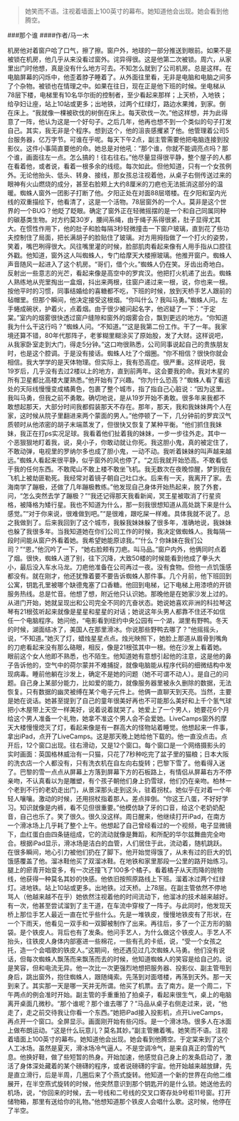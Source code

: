 > 她笑而不语。注视着墙面上100英寸的幕布。她知道他会出现。她会看到他腾空。

###那个谁
####作者/马一木

机房他对着窗户哈了口气，擦了擦。窗户外，地球的一部分推送到眼前。如果不是被锁在机房，他几乎从来没看过窗外。诧异得很。这是他第二次被锁。周六，从家里出门时他想，真是没有什么地方可去。不知怎么就到了公司机房。总是这样。在电脑屏幕的闪烁中，他歪着脖子睡着了。从外面往里看，无非是电脑和电脑之间多了个杂物。被锁也在情理之中。如果在往日，现在正是他下班的时候。坐电梯从78层下楼，电梯里有10名华尔街的控制者，至少看起来那样；上天桥，入地铁；给孕妇让座，站上10站或更多；出地铁，过两个红绿灯，路边水果摊，到家。倒在床上。“我就像一棵被砍伐的树倒在床上。每天砍伐一次。”他这样想，并为此得意了一阵，他认为这是一个好句子。之后几年，他再也想不到一个类似的句子打发自己。其实，我无非是个程序。想到这个，他的沮丧感攫紧了他。他管理着公司5台服务器，亿万字节。可谁在乎呢。每天下午2点，副主管需要他把电脑连接到投影仪。这件小事简直要他的命。她总是对他吼：“那个谁，你就不能调亮点吗？那个谁，画面往左一点。怎么搞的！往右往右。”他尽量显得很平静，整个屋子的人都在看着他，或者说，看着一根多余的线缆。每次如此。但他知道，只有一个女孩例外。无论他抬头、低头、转身、接线，那女孩总注视着他，从桌子右侧传送过来的眼神有火山燃烧的成分，甚至右脸颊上大约8厘米的刀疤也无法抵消这部分的温暖。蜘蛛人窗外一团影子打断了他。夕阳正处在对面88层塔楼。在夕阳和室内光线的双重描绘下，他看清了，这是一个活物。78层窗外的一个人。莫非是这个世界的一个BUG？他眨了眨眼。确定了窗外正在轻微摇摆的是一个和自己同属同种的碳基类生物。对方约莫30岁，腰间系绳，由于绳子系得很紧，肚子显得尤其大。在惯性作用下，他的肚子和脸每隔3秒轻微撞击一下窗户玻璃，直到花了些功夫控制住了局面，把长满胡子的脸贴住了玻璃。对方用拇指做了一个打火的姿势，笑着，嘴巴咧得很大。风往嘴里灌的时候，脸部肌肉看起来像有人用手指从口腔往外戳。他知道，窗外这人叫蜘蛛人，专门给摩天大楼擦玻璃。他推开窗户。蜘蛛人声音随风一起进入了这个机房。“哥们，借个火。”蜘蛛人仍在笑。牙齿出奇地白。反射出一些意志的光芒，看起来像是高空中的罗宾汉。他把打火机递了出去。蜘蛛人熟练地从兜里掏出一盒烟，抖出来两根，往窗户递过来一根，说，你也来一根。按他平时的习惯，同事结婚给的喜糖都不吃，下班的时候，放到天桥手艺人跟前的毡帽里。但那个瞬间，他决定接受这根烟。“你叫什么？我叫马勇。”蜘蛛人问。左手蜷成碗状，护着火，点着烟。由于很少被问起名字，他迟疑了一下：“于定棠。”室内的烟雾很快透过窗户缝隙和窗外的烟雾会合，飘到更远的地方。“你知道我为什么干这行吗？”蜘蛛人问。“不知道。”“这是我第二份工作。干了一年。我家境还算不错，80年代那阵子，老爹糊里糊涂买了原始股，发了大财。这样说吧，从我家卧室走到大门，得走5分钟。”这口吻很熟悉，公司同事说起自己的贵族朋友时，也是这个腔调。于是没有接话。蜘蛛人吐了个烟圈。“你不相信？很快你就会相信。我大学学的是天体物理。但实际上，我有恐高症。很严重。这样说吧，我19岁后，几乎没有去过2楼以上的地方，直到前两年。这会要我的命。我对木星的所有卫星都比高楼大厦熟悉。”他开始有了兴趣。“你为什么恐高？”蜘蛛人看了看远处的天际线慢慢变成橘黄色，包裹了整个城市，指了指自己心脏说：“因为这里。我叫马勇，但我之前不勇敢。确切地说，是从19岁开始不勇敢。很多年来我都不敢想起那天，大部分时间我都假装那天不存在。那年，那天，我和我妹妹两个人在家，这时候从院子里翻进来两个蒙面的男人。”他停顿了一下，几分钟前的罗宾汉气质顿时从他浓密的胡子末端蒸发了，但很快又恢复了某种平衡。“他们抓住我妹妹，我正在打ps实况足球。我看着他们扯着我的妹妹，一步一步往外走。其中一个恶狠狠地盯着我，说，臭小子，你敢动就让你死。我这胆小鬼，真的被定住了，不敢动弹，电视里的罗纳尔多也成了胆小鬼，一动不动。我听着妹妹的叫声越来越远。”蜘蛛人看起来很平静，似乎窗外的风也停了。“之后我就开始恐高。不敢看低于我的任何东西。不敢爬山不敢上楼不敢坐飞机。我无数次在夜晚惊醒，梦到我在飞机上被劫匪勒死。我经常对着镜子朝自己吐口水。后来有一天，我离开了家。去海南学了蹦极，还做了几年蹦极教练。”他发现自己身体开始热起来，脱了外套，问，“怎么突然去学了蹦极？”“我还记得那天我看新闻，冥王星被取消了行星资格，被降格为矮行星。我也不知道为什么，那一刻我很想知道从高处跳下来是什么感觉。”“对于你来说，很难做到吧。”“是很难，跟吃屎一样难。具体我就不说了。总之我做到了。后来我回到了这个城市，我躲我妹妹躲了很多年，准确地说，我妹妹也躲了我很多年。当我知道她在你们公司工作的时候，我决定做蜘蛛人。我每隔一段时间能从窗户外看着她。我希望她能原谅我。”“什么？你妹妹在我们公司？”“恩，”他沉吟了一下，“她右脸颊有刀疤。叫马品。”窗户内外，他俩同时点着了烟。很快，蜘蛛人道了别，往下沉降，大致50楼的时候能看到他成了拳头大小，最后没入车水马龙。刀疤他准备在公司再过一夜。没有食物。但他一点饥饿感都没有。就在刚才，他还犹豫着要不要告诉蜘蛛人那件事。几个月前，他下班回到公寓，钥匙孔里被哪个缺德鬼塞了口香糖。他回到电梯，记下电梯上用漆喷的开锁服务热线。总是忙音。他想了想，附近他只认识她。那晚他是在她家沙发上过的。从进门开始，她就呈现出和公司完全不同的亢奋状态。她说她喜欢非洲的科拉琴这琴有21根弦听起来就像是星星和星星的对话；她说这年头男人都靠不住还不如信任一个电脑程序。她问他，“电影看到纽约中央公园有一个湖，湖里有野鸭。冬天的时候，湖面结冰了，美国人在那里滑冰。你说那些野鸭去哪了？”他摇摇头，说，“不知道。”她灭了灯，蜡烛星星点点。烛光映照下，她脸上那道从眉骨到嘴角的刀疤看起来没有那么硌眼，相反，像是21根弦其中一根。他在沙发上看着她。眼前这个女人他即不熟悉，也不陌生。他知道她有意想引起他的注意，这是他的鼻子告诉他的，空气中的荷尔蒙并不难捕捉，就像电脑能从程序代码的细微结构中发现病毒。睡前他躺在沙发上，确定不是她的问题（她不可谓不动人）。是自己的问题。自己身上某部分能力，比如爱的能力，就像服务器里被永久删除的数据，无法恢复。只有数据的幽灵被缚在某个电子元件上。他俩一直聊天到天亮。当然，主要是她在说话。她甚至提到了自己的童年很美好再也不可能那么美好和上千个氢气球把小木屋带上天空一样美好，说着说着就哭了。她爱上了一个男人，她要花6个月给这个男人准备一个礼物，她拿不准这个男人会不会爱她。LiveCamps窗外的摩天大楼慢慢熄灭了灯，看起来像是有一群高大的怪物站着睡觉。他想起来一件事，拿出iPad，点开了LiveCamps。这是那天晚上她给他下载的。他一直没点击。点开后，12个窗口出现。往右滑动，又是12个窗口。每个窗口是一个网络摄影头的实时画面：英国格林威治有一只猫，只花了7秒种吃完了盆子里的猫粮；日本大阪的洗衣店一个人都没有，只有洗衣机在自左向右旋转；巴黎下雪了。他看得入迷了。巴黎的雪一点点从屏幕上方落到屏幕下方的石板路上，有情侣从屏幕右方不停亲吻，不认真看以为是雕塑，有个孩子朝他们身上扔雪球，他们仍在亲吻。柏林一个老到不行的老奶走出门，从景深那头走到这头，驻着拐杖。她似乎在对着一个年轻人嚷嚷。激动的时候，还用拐杖指着那人。差点摔倒。“你这王八蛋，不好好学习。知识就像是内裤，看不见但很重要。”他模仿缺了牙的口音，给这个老奶奶配音，自己也乐了。笑了很久。很久没这样。周日醒来，他继续打开iPad，在南方一个滑冰场上几乎耗了整个上午。他想起了自己曾经看过的一个视频，电子显微镜下，血红蛋白由四条链组成，它的流动就像是舞蹈，和所配的华尔兹舞曲完全吻合。根据iPad显示，滑冰场是洁白的血管，人们居住于此，流动着，随机跳跃。在很多瞬间，地心引力被他们扔在了脚下。他开始觉得饿了，从未有过的巨大的饥饿感覆盖了他。溜冰鞋他买了双溜冰鞋。在地铁和家里那段一公里的路开始练习。腿上的瘀青开始变多，有一次还撞飞了100多个橘子。看着橘子从天而降的抛物线，他获得一种莫名其妙的快感。他依旧按照原路线上下班。溜着冰过两个红绿灯。进地铁。站上10站或更多。出地铁。过天桥。上78层。在副主管依然不停地骂人（他越来越不在乎）她依然注视着他的时间流动下，他溜冰的技术越来越好。有一次，他甚至尝试溜到了主干道，在车流中穿梭了一阵子。与此同时，他发现天桥上那位手艺人最近一直在忙乎些什么。先是一堆铁皮，慢慢地铁皮有了形状，在一个下雨天，他看见一双手和一双脚被制作了出来。再往后，多了一个正方形的脑袋。是个铁皮人。背后也有了发条。他问手艺人，为什么做这个铁皮人。手艺人不抬头，往铁皮人身体内部塞进一些棉花，一些有孔的卡纸，说，“受一个女孩之托，造一个会唱歌的铁皮人。”这期间，他还遇见过几次蜘蛛人马勇。他们没有说话，但每次蜘蛛人飘荡而来飘荡而去的时候，他知道蜘蛛人的笑容是给自己的。说是笑容，但和电流无异。他一次比一次更强烈地想把服务器、投影仪、副主管甩到身后，跳出窗外，抱住蜘蛛人，跟随绳索。先荡到对面塔楼，再荡到天外。那一天到来了。其实那一天是哪一天并无所谓。他买了机票。去了南方。是一个周二，下午两点的例会准时开始。副主管的手重重拍了拍桌子，看起来很生气，桌上的电脑离开桌面几微秒。“那个谁呢？那个谁去哪了？”马品从桌子右侧走过来，说，“他走了，走之前交待我让你看一个东西。”她把iPad接入投影机，点开LiveCamps，再点开一个窗口。全屏显示。画面刚开始有些闪烁。是一个滑冰场。很多人在冰面上做布朗运动。“这是什么玩意儿？莫名其妙。”副主管撇着嘴。她笑而不语。注视着墙面上100英寸的幕布。她知道他会出现。她会看到他腾空。于定棠来到了这个人工冰场。虽然是夏天，滑冰场冷气逼人。不是空调冷气，是来自真正的雪的气息。他换好鞋，做了些短暂的热身。开始加速，他感觉自己身上的发条启动了，激活了身体深处藏着的某个磅礴的程序，或者说磅礴的宇宙。他开始越来越放肆，先是直立滑行，后是半周，几圈后来了个燕式旋转。他知道一个新的世界在向他二维展开，在半空燕式旋转的时候，他突然意识到那个钥匙开的是什么锁。她送他去的机场，说，“你回来的时候，去一号线和二号线的交叉口寄存处9号柜11号窗。打开储物箱，那里有送给你的礼物。”他想知道那个铁皮人会唱什么歌。这时候，他停在了半空。			  		